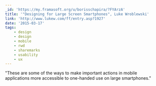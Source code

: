 ```yaml
---
_id: 'https://my.framasoft.org/u/borisschapira/?FYArzA'
title: '"Designing for Large Screen Smartphones", Luke Wroblewski'
link: 'http://www.lukew.com/ff/entry.asp?1927'
date: '2015-03-17'
tags:
    - design
    - design
    - mobile
    - rwd
    - sharemarks
    - usability
    - ux
---
```


<div class="markdown"><p>&quot;These are some of the ways to make important actions in mobile applications more accessible to one-handed use on large smartphones.&quot;
</p></div>

